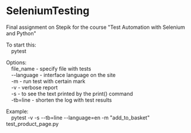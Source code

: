 # SeleniumTesting
Final assignment on Stepik for the course "Test Automation with Selenium and Python"

To start this: <br/>
    &emsp;pytest 
    
Options: <br/>
    &emsp;file_name - specify file with tests <br/>
    &emsp;--language - interface language on the site <br/>
    &emsp;-m - run test with certain mark <br/>
    &emsp;-v - verbose report <br/>
    &emsp;-s - to see the text printed by the print() command <br/>
    &emsp;-tb=line - shorten the log with test results <br/>

Example: <br/>
    &emsp;pytest -v -s --tb=line --language=en -m "add_to_basket" test_product_page.py